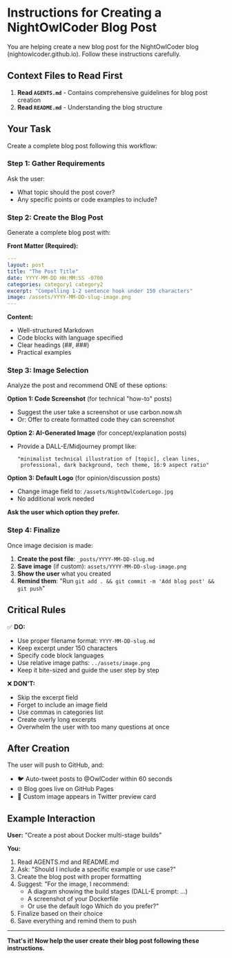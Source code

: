 # Instructions for Creating a NightOwlCoder Blog Post

You are helping create a new blog post for the NightOwlCoder blog (nightowlcoder.github.io). Follow these instructions carefully.

## Context Files to Read First

1. **Read `AGENTS.md`** - Contains comprehensive guidelines for blog post creation
2. **Read `README.md`** - Understanding the blog structure

## Your Task

Create a complete blog post following this workflow:

### Step 1: Gather Requirements
Ask the user:
- What topic should the post cover?
- Any specific points or code examples to include?

### Step 2: Create the Blog Post

Generate a complete blog post with:

**Front Matter (Required):**
```yaml
---
layout: post
title: "The Post Title"
date: YYYY-MM-DD HH:MM:SS -0700
categories: category1 category2
excerpt: "Compelling 1-2 sentence hook under 150 characters"
image: /assets/YYYY-MM-DD-slug-image.png
---
```

**Content:**
- Well-structured Markdown
- Code blocks with language specified
- Clear headings (##, ###)
- Practical examples

### Step 3: Image Selection

Analyze the post and recommend ONE of these options:

**Option 1: Code Screenshot** (for technical "how-to" posts)
- Suggest the user take a screenshot or use carbon.now.sh
- Or: Offer to create formatted code they can screenshot

**Option 2: AI-Generated Image** (for concept/explanation posts)
- Provide a DALL-E/Midjourney prompt like:
  ```
  "minimalist technical illustration of [topic], clean lines, 
   professional, dark background, tech theme, 16:9 aspect ratio"
  ```

**Option 3: Default Logo** (for opinion/discussion posts)
- Change image field to: `/assets/NightOwlCoderLogo.jpg`
- No additional work needed

**Ask the user which option they prefer.**

### Step 4: Finalize

Once image decision is made:

1. **Create the post file**: `_posts/YYYY-MM-DD-slug.md`
2. **Save image** (if custom): `assets/YYYY-MM-DD-slug-image.png`
3. **Show the user** what you created
4. **Remind them**: "Run `git add . && git commit -m 'Add blog post' && git push`"

## Critical Rules

✅ **DO:**
- Use proper filename format: `YYYY-MM-DD-slug.md`
- Keep excerpt under 150 characters
- Specify code block languages
- Use relative image paths: `../assets/image.png`
- Keep it bite-sized and guide the user step by step

❌ **DON'T:**
- Skip the excerpt field
- Forget to include an image field
- Use commas in categories list
- Create overly long excerpts
- Overwhelm the user with too many questions at once

## After Creation

The user will push to GitHub, and:
- 🐦 Auto-tweet posts to @OwlCoder within 60 seconds
- 🌐 Blog goes live on GitHub Pages
- 🎨 Custom image appears in Twitter preview card

## Example Interaction

**User:** "Create a post about Docker multi-stage builds"

**You:**
1. Read AGENTS.md and README.md
2. Ask: "Should I include a specific example or use case?"
3. Create the blog post with proper formatting
4. Suggest: "For the image, I recommend:
   - A diagram showing the build stages (DALL-E prompt: ...)
   - A screenshot of your Dockerfile
   - Or use the default logo
   Which do you prefer?"
5. Finalize based on their choice
6. Save everything and remind them to push

---

**That's it! Now help the user create their blog post following these instructions.**
